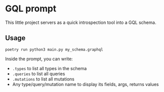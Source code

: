 # GQL prompt

This little project servers as a quick introspection tool into a GQL schema.

## Usage

`poetry run python3 main.py my_schema.graphql`

Inside the prompt, you can write:

- `.types` to list all types in the schema
- `.queries` to list all queries
- `.mutations` to list all mutations
- Any type/query/mutation name to display its fields, args, returns values
